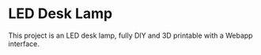 # LED Desk Lamp
 This project is an LED desk lamp, fully DIY and 3D printable with a Webapp interface. 
